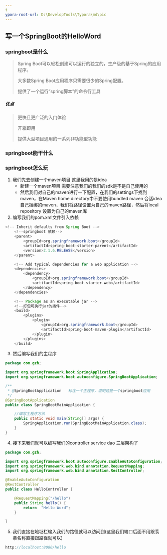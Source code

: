 ```yaml
---
t
ypora-root-url: D:\DevelopTools\Typora\md\pic
---
```


## 写一个SpringBoot的HelloWord

### springboot是什么

> Spring Boot可以轻松创建可以运行的独立的，生产级的基于Spring的应用程序。 
>
> 大多数Spring Boot应用程序只需要很少的Spring配置。
>
> 提供了一个运行“spring脚本”的命令行工具

##### 优点

> 更快且更广泛的入门体验
>
> 开箱即用
>
> 提供大型项目通用的一系列非功能型功能

### springboot能干什么

### springboot怎么玩

1. 我们先去创建一个maven项目 这里我用的是idea
   - 新建一个maven项目 需要注意我们的我们的sdk是不是自己使用的
   - 然后我们对自己的maven进行一下配置，在我们的settings下找到maven，在Maven home directory中不要使用bundled maven 合适idea自己捆绑的maven，我们将路径设置为自己的maven路径，然后将local repository 设置为自己的maven库
2. 编写我们的pom.xml文件引入依赖

```java
<!-- Inherit defaults from Spring Boot -->
    <!--springboot 依赖-->
    <parent>
        <groupId>org.springframework.boot</groupId>
        <artifactId>spring-boot-starter-parent</artifactId>
        <version>2.1.6.RELEASE</version>
    </parent>

    <!-- Add typical dependencies for a web application -->
    <dependencies>
        <dependency>
            <groupId>org.springframework.boot</groupId>
            <artifactId>spring-boot-starter-web</artifactId>
        </dependency>
    </dependencies>

    <!-- Package as an executable jar -->
    <!--打包可执行jar的插件-->
    <build>
        <plugins>
            <plugin>
                <groupId>org.springframework.boot</groupId>
                <artifactId>spring-boot-maven-plugin</artifactId>
            </plugin>
        </plugins>
    </build>
```



3. 然后编写我们的主程序

```java
package com.gzh;

import org.springframework.boot.SpringApplication;
import org.springframework.boot.autoconfigure.SpringBootApplication;

/**
 * @SpringBootApplication   标注一个主程序，说明这是一个springboot应用
 */
@SpringBootApplication
public class SpringBootMainApplication {

    //编写主程序方法
    public static void main(String[] args) {
        SpringApplication.run(SpringBootMainApplication.class);
    }
}

```

4. 接下来我们就可以编写我们的controller service dao 三层架构了

```java
package com.gzh;

import org.springframework.boot.autoconfigure.EnableAutoConfiguration;
import org.springframework.web.bind.annotation.RequestMapping;
import org.springframework.web.bind.annotation.RestController;

@EnableAutoConfiguration
@RestController
public class HelloController {

    @RequestMapping("/hello")
    public String hello() {
        return  "Hello Word";
    }

}

```

5. 我们直接在地址栏输入我们的路径就可以访问到(这里我们端口后面不用跟羡慕名称直接跟路径就可以)

```java
http://localhost:8080/hello
```


